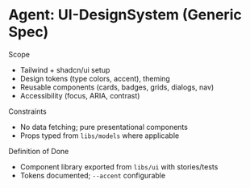 # Agent: UI-DesignSystem (Generic Spec)

Scope
- Tailwind + shadcn/ui setup
- Design tokens (type colors, accent), theming
- Reusable components (cards, badges, grids, dialogs, nav)
- Accessibility (focus, ARIA, contrast)

Constraints
- No data fetching; pure presentational components
- Props typed from `libs/models` where applicable

Definition of Done
- Component library exported from `libs/ui` with stories/tests
- Tokens documented; `--accent` configurable
